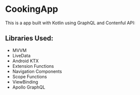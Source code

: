 # CookingApp

This is a app built with Kotlin using GraphQL and Contenful API:

## Libraries Used:

- MVVM
- LiveData
- Android KTX
- Extension Functions
- Navigation Components
- Scope Functions
- ViewBinding
- Apollo GraphQL
